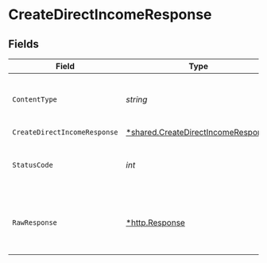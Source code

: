 # CreateDirectIncomeResponse


## Fields

| Field                                                                                          | Type                                                                                           | Required                                                                                       | Description                                                                                    |
| ---------------------------------------------------------------------------------------------- | ---------------------------------------------------------------------------------------------- | ---------------------------------------------------------------------------------------------- | ---------------------------------------------------------------------------------------------- |
| `ContentType`                                                                                  | *string*                                                                                       | :heavy_check_mark:                                                                             | HTTP response content type for this operation                                                  |
| `CreateDirectIncomeResponse`                                                                   | [*shared.CreateDirectIncomeResponse](../../../pkg/models/shared/createdirectincomeresponse.md) | :heavy_minus_sign:                                                                             | Success                                                                                        |
| `StatusCode`                                                                                   | *int*                                                                                          | :heavy_check_mark:                                                                             | HTTP response status code for this operation                                                   |
| `RawResponse`                                                                                  | [*http.Response](https://pkg.go.dev/net/http#Response)                                         | :heavy_minus_sign:                                                                             | Raw HTTP response; suitable for custom response parsing                                        |